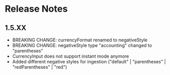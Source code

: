 # Release Notes

## 1.5.XX
- BREAKING CHANGE: currencyFormat renamed to negativeStyle
- BREAKING CHANGE: negativeStyle type "accounting" changed to "parentheses"
- CurrencyInput does not support instant mode anymore
- Added different negative styles for ingestion ("default" | "parentheses" | "redParentheses" | "red")